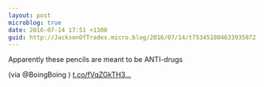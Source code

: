 ```yaml
---
layout: post
microblog: true
date: 2016-07-14 17:51 +1300
guid: http://JacksonOfTrades.micro.blog/2016/07/14/t753451804633935872.html
---
```

Apparently these pencils are meant to be ANTI-drugs

(via @BoingBoing ) [t.co/fVqZGkTH3...](https://t.co/fVqZGkTH33)
